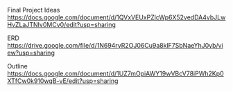 Final Project Ideas
https://docs.google.com/document/d/1QVxVEUxPZlcWp6X52vedDA4vbJLwHvZLaJTNIv0MCv0/edit?usp=sharing

ERD
https://drive.google.com/file/d/1N694ryR2OJ06Cu9a8klF7SbNaeYhJ0yb/view?usp=sharing

Outline
https://docs.google.com/document/d/1UZ7mOpiAWY19wVBcV78iPWh2Kp0XTfCw0k910wqB-vE/edit?usp=sharing
